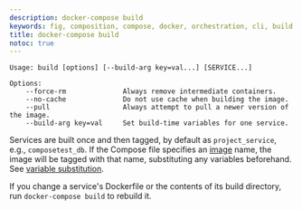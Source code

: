 ```yaml
---
description: docker-compose build
keywords: fig, composition, compose, docker, orchestration, cli, build
title: docker-compose build
notoc: true
---
```

    Usage: build [options] [--build-arg key=val...] [SERVICE...]
    
    Options:
        --force-rm              Always remove intermediate containers.
        --no-cache              Do not use cache when building the image.
        --pull                  Always attempt to pull a newer version of the image.
        --build-arg key=val     Set build-time variables for one service.
    

Services are built once and then tagged, by default as `project_service`, e.g., `composetest_db`. If the Compose file specifies an [image](/compose/compose-file/index.md#image) name, the image will be tagged with that name, substituting any variables beforehand. See [variable substitution](#variable-substitution).

If you change a service's Dockerfile or the contents of its build directory, run `docker-compose build` to rebuild it.